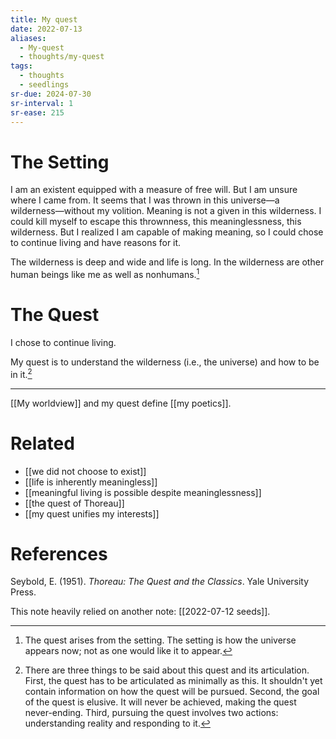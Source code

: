 ```yaml
---
title: My quest
date: 2022-07-13
aliases:
  - My-quest
  - thoughts/my-quest
tags:
  - thoughts
  - seedlings
sr-due: 2024-07-30
sr-interval: 1
sr-ease: 215
---
```

# The Setting

I am an existent equipped with a measure of free will. But I am unsure where I came from. It seems that I was thrown in this universe—a wilderness—without my volition. Meaning is not a given in this wilderness. I could kill myself to escape this thrownness, this meaninglessness, this wilderness. But I realized I am capable of making meaning, so I could chose to continue living and have reasons for it.

The wilderness is deep and wide and life is long. In the wilderness are other human beings like me as well as nonhumans.[^1]

# The Quest

I chose to continue living.

My quest is to understand the wilderness (i.e., the universe) and how to be in it.[^2]

***

[[My worldview]] and my quest define [[my poetics]].

# Related

- [[we did not choose to exist]]
- [[life is inherently meaningless]]
- [[meaningful living is possible despite meaninglessness]]
- [[the quest of Thoreau]]
- [[my quest unifies my interests]]

# References

Seybold, E. (1951). _Thoreau: The Quest and the Classics_. Yale University Press.

This note heavily relied on another note: [[2022-07-12 seeds]].

[^1]: The quest arises from the setting. The setting is how the universe appears now; not as one would like it to appear.
[^2]: There are three things to be said about this quest and its articulation. First, the quest has to be articulated as minimally as this. It shouldn't yet contain information on how the quest will be pursued. Second, the goal of the quest is elusive. It will never be achieved, making the quest never-ending. Third, pursuing the quest involves two actions: understanding reality and responding to it.